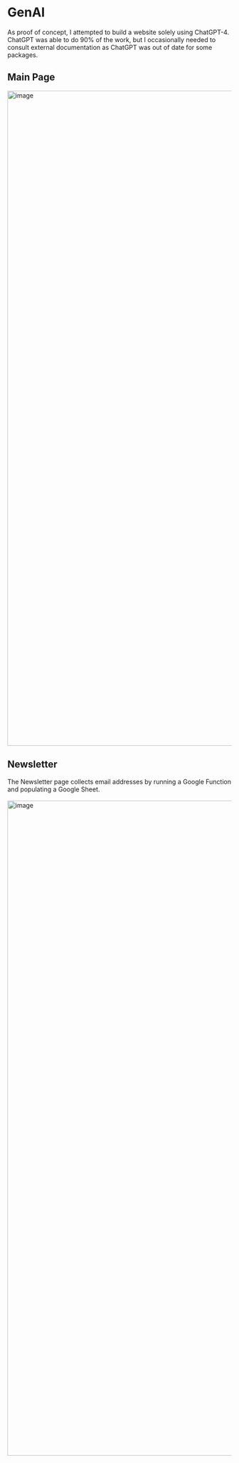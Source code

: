# GenAI

As proof of concept, I attempted to build a website solely using ChatGPT-4. ChatGPT was able to do 90% of the work, but I occasionally needed to consult external documentation as ChatGPT was out of date for some packages.  

## Main Page
<img width="1470" alt="image" src="https://github.com/dkm321/GenAI/assets/136477242/7b348c57-4abc-4a7b-987f-3532fc65e762">

## Newsletter
The Newsletter page collects email addresses by running a Google Function and populating a Google Sheet.  
<br>
<img width="1470" alt="image" src="https://github.com/dkm321/GenAI/assets/136477242/9a7816df-714a-4db3-a33f-ba500d6b98f9">

